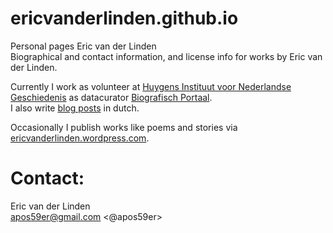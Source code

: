 # ericvanderlinden.github.io
Personal pages Eric van der Linden  
Biographical and contact information, and license info for works by Eric van der Linden.  

Currently I work as volunteer at [Huygens Instituut voor Nederlandse Geschiedenis](https://www.huygens.knaw.nl/) as datacurator [Biografisch Portaal](http://www.biografischportaal.nl/).  
I also write [blog posts](http://www.biografischportaal.nl/blog) in dutch.  

Occasionally I publish works like poems and stories via [ericvanderlinden.wordpress.com](https://ericvanderlinden.wordpress.com/).

# Contact:
Eric van der Linden  
<apos59er@gmail.com>
<@apos59er>
